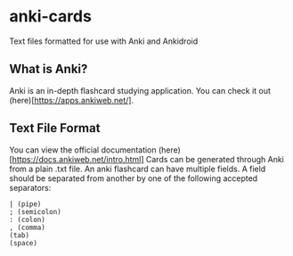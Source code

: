 # anki-cards
Text files formatted for use with Anki and Ankidroid

## What is Anki?
Anki is an in-depth flashcard studying application. You can check it out (here)[https://apps.ankiweb.net/].

## Text File Format
You can view the official documentation (here)[https://docs.ankiweb.net/intro.html]
Cards can be generated through Anki from a plain .txt file.
An anki flashcard can have multiple fields. A field should be separated from another by one of the following accepted separators:
```
| (pipe)
; (semicolon)
: (colon)
, (comma)
(tab)
(space) 
```
